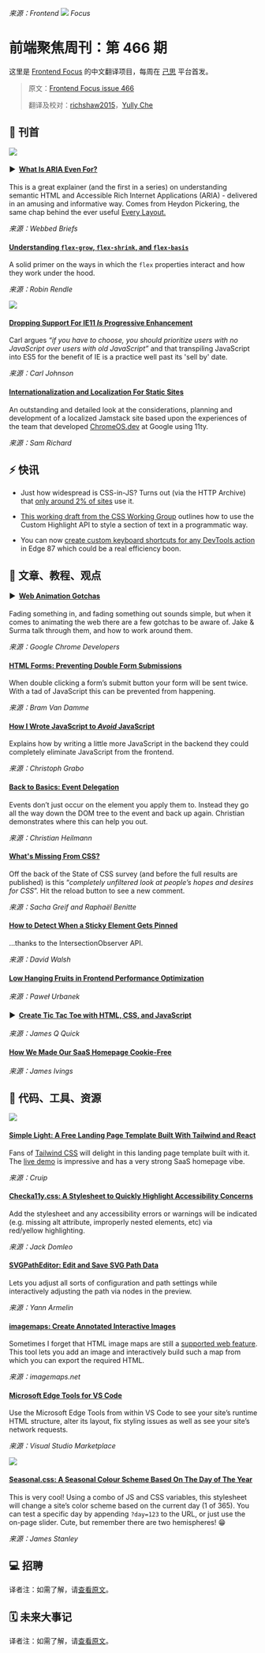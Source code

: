 *来源：Frontend ![](https://res.cloudinary.com/cpress/image/upload/v1602675575/hhmdxfk96fnbq3effjk1.png) Focus*

# 前端聚焦周刊：第 466 期

这里是 [Frontend Focus](https://frontendfoc.us/latest) 的中文翻译项目，每周在 [己思](https://ohmyrss.com/?fef) 平台首发。

> 原文：[Frontend Focus issue 466](https://frontendfoc.us/issues/466)
> 
> 翻译及校对：[richshaw2015](https://github.com/richshaw2015)，[Yully Che](https://github.com/chechebecomestrong)

## 🚀 刊首

[![](https://res.cloudinary.com/cpress/image/upload/w_1280,e_sharpen:60/u9azsjfcqrxpv1cucfwe.jpg)](https://frontendfoc.us/link/98388/rss)

#### ▶  [What Is ARIA Even For?](https://frontendfoc.us/link/98388/rss "briefs.video")

This is a great explainer (and the first in a series) on understanding semantic HTML and Accessible Rich Internet Applications (ARIA) - delivered in an amusing and informative way. Comes from Heydon Pickering, the same chap behind the ever useful [Every Layout.](https://frontendfoc.us/link/98389/rss)

*来源：Webbed Briefs*

#### [Understanding `flex-grow`, `flex-shrink`, and `flex-basis`](https://frontendfoc.us/link/98390/rss "css-tricks.com")

A solid primer on the ways in which the `flex` properties interact and how they work under the hood.

*来源：Robin Rendle*

[![](https://copm.s3.amazonaws.com/e3ca3c7d.png)](https://frontendfoc.us/link/98391/rss)

#### [Dropping Support For IE11 _Is_ Progressive Enhancement](https://frontendfoc.us/link/98392/rss "blog.carlmjohnson.net")

Carl argues _“if you have to choose, you should prioritize users with no JavaScript over users with old JavaScript”_ and that transpiling JavaScript into ES5 for the benefit of IE is a practice well past its 'sell by' date.

*来源：Carl Johnson*

#### [Internationalization and Localization For Static Sites](https://frontendfoc.us/link/98393/rss "www.smashingmagazine.com")

An outstanding and detailed look at the considerations, planning and development of a localized Jamstack site based upon the experiences of the team that developed [ChromeOS.dev](https://frontendfoc.us/link/98394/rss) at Google using 11ty.

*来源：Sam Richard*

## ⚡️ 快讯

*   Just how widespread is CSS-in-JS? Turns out (via the HTTP Archive) that [only around 2% of sites](https://frontendfoc.us/link/98395/rss) use it.

*   [This working draft from the CSS Working Group](https://frontendfoc.us/link/98396/rss) outlines how to use the Custom Highlight API to style a section of text in a programmatic way.

*   You can now [create custom keyboard shortcuts for any DevTools action](https://frontendfoc.us/link/98397/rss) in Edge 87 which could be a real efficiency boon.

## 📙 文章、教程、观点

#### ▶  [Web Animation Gotchas](https://frontendfoc.us/link/98403/rss "www.youtube.com")

Fading something in, and fading something out sounds simple, but when it comes to animating the web there are a few gotchas to be aware of. Jake & Surma talk through them, and how to work around them.

*来源：Google Chrome Developers*

#### [HTML Forms: Preventing Double Form Submissions](https://frontendfoc.us/link/98404/rss "www.bram.us")

When double clicking a form’s submit button your form will be sent twice. With a tad of JavaScript this can be prevented from happening.

*来源：Bram Van Damme*

#### [How I Wrote JavaScript to _Avoid_ JavaScript](https://frontendfoc.us/link/98405/rss "markentier.tech")

Explains how by writing a little more JavaScript in the backend they could completely eliminate JavaScript from the frontend.

*来源：Christoph Grabo*

#### [Back to Basics: Event Delegation](https://frontendfoc.us/link/98407/rss "christianheilmann.com")

Events don’t just occur on the element you apply them to. Instead they go all the way down the DOM tree to the event and back up again. Christian demonstrates where this can help you out.

*来源：Christian Heilmann*

#### [What's Missing From CSS?](https://frontendfoc.us/link/98408/rss "whatsmissingfromcss.com")

Off the back of the State of CSS survey (and before the full results are published) is this “_completely unfiltered look at people’s hopes and desires for CSS_”. Hit the reload button to see a new comment.

*来源：Sacha Greif and Raphaël Benitte*

#### [How to Detect When a Sticky Element Gets Pinned](https://frontendfoc.us/link/98409/rss "davidwalsh.name")

…thanks to the IntersectionObserver API.

*来源：David Walsh*

#### [Low Hanging Fruits in Frontend Performance Optimization](https://frontendfoc.us/link/98410/rss)

*来源：Paweł Urbanek*

#### ▶  [Create Tic Tac Toe with HTML, CSS, and JavaScript](https://frontendfoc.us/link/98411/rss)

*来源：James Q Quick*

#### [How We Made Our SaaS Homepage Cookie-Free](https://frontendfoc.us/link/98412/rss)

*来源：James Ivings*

## 🔧 代码、工具、资源

[![](https://res.cloudinary.com/cpress/image/upload/w_1280,e_sharpen:60/r3hsosuhjqev3aoo7afx.jpg)](https://frontendfoc.us/link/98413/rss)

#### [Simple Light: A Free Landing Page Template Built With Tailwind and React](https://frontendfoc.us/link/98413/rss "github.com")

Fans of [Tailwind CSS](https://frontendfoc.us/link/98414/rss) will delight in this landing page template built with it. The [live demo](https://frontendfoc.us/link/98415/rss) is impressive and has a very strong SaaS homepage vibe.

*来源：Cruip*

#### [Checka11y.css: A Stylesheet to Quickly Highlight Accessibility Concerns](https://frontendfoc.us/link/98416/rss "checka11y.jackdomleo.dev")

Add the stylesheet and any accessibility errors or warnings will be indicated (e.g. missing alt attribute, improperly nested elements, etc) via red/yellow highlighting.

*来源：Jack Domleo*

#### [SVGPathEditor: Edit and Save SVG Path Data](https://frontendfoc.us/link/98417/rss "yqnn.github.io")

Lets you adjust all sorts of configuration and path settings while interactively adjusting the path via nodes in the preview.

*来源：Yann Armelin*

#### [imagemaps: Create Annotated Interactive Images](https://frontendfoc.us/link/98419/rss "www.imagemaps.net")

Sometimes I forget that HTML image maps are still a [supported web feature](https://frontendfoc.us/link/98420/rss). This tool lets you add an image and interactively build such a map from which you can export the required HTML.

*来源：imagemaps.net*

#### [Microsoft Edge Tools for VS Code](https://frontendfoc.us/link/98421/rss "marketplace.visualstudio.com")

Use the Microsoft Edge Tools from within VS Code to see your site’s runtime HTML structure, alter its layout, fix styling issues as well as see your site’s network requests.

*来源：Visual Studio Marketplace*

![](https://res.cloudinary.com/cpress/image/upload/w_1280,e_sharpen:60/v1605104265/fdzgkhy0gj3hxjsv9gqh.gif)

#### [Seasonal.css: A Seasonal Colour Scheme Based On The Day of The Year](https://frontendfoc.us/link/98422/rss "seasonal-css.incoherency.co.uk")

This is very cool! Using a combo of JS and CSS variables, this stylesheet will change a site’s color scheme based on the current day (1 of 365). You can test a specific day by appending `?day=123` to the URL, or just use the on-page slider. Cute, but remember there are two hemispheres! 😁

*来源：James Stanley*

## 💻 招聘

译者注：如需了解，请[查看原文](https://frontendfoc.us/issues/466)。

## 🗓 未来大事记

译者注：如需了解，请[查看原文](https://frontendfoc.us/issues/466)。

